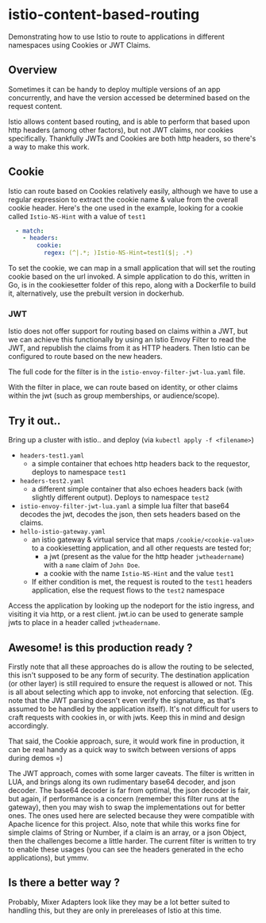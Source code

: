 # istio-content-based-routing
Demonstrating how to use Istio to route to applications in different namespaces using Cookies or JWT Claims.

## Overview
Sometimes it can be handy to deploy multiple versions of an app concurrently, and have the version accessed be determined based on the request content.

Istio allows content based routing, and is able to perform that based upon http headers (among other factors), but not JWT claims, nor cookies specifically. Thankfully JWTs and Cookies are both http headers, so there's a way to make this work. 

## Cookie
Istio can route based on Cookies relatively easily, although we have to use a regular expression to extract the cookie name & value from the overall cookie header. Here's the one used in the example, looking for a cookie called `Istio-NS-Hint` with a value of `test1`

```yaml
  - match:
    - headers:
        cookie:
          regex: (^|.*; )Istio-NS-Hint=test1($|; .*)
```          

To set the cookie, we can map in a small application that will set the routing cookie based on the url invoked. A simple application to do this, written in Go, is in the cookiesetter folder of this repo, along with a Dockerfile to build it, alternatively, use the prebuilt version in dockerhub.

### JWT
Istio does not offer support for routing based on claims within a JWT, but we can achieve this functionally by using an Istio Envoy Filter to read the JWT, and republish the claims from it as HTTP headers. Then Istio can be configured to route based on the new headers. 

The full code for the filter is in the `istio-envoy-filter-jwt-lua.yaml` file.

With the filter in place, we can route based on identity, or other claims within the jwt (such as group memberships, or audience/scope).

## Try it out..

Bring up a cluster with istio.. and deploy (via `kubectl apply -f <filename>`)

- `headers-test1.yaml` 
  - a simple container that echoes http headers back to the requestor, deploys to namespace `test1`
- `headers-test2.yaml` 
  - a different simple container that also echoes headers back (with slightly different output). Deploys to namespace `test2`
- `istio-envoy-filter-jwt-lua.yaml` a simple lua filter that base64 decodes the jwt, decodes the json, then sets headers based on the claims.
- `hello-istio-gateway.yaml` 
  - an istio gateway & virtual service that maps `/cookie/<cookie-value>` to a cookiesetting application, and all other requests are tested for; 
    - a jwt (present as the value for the http header `jwtheadername`) with a `name` claim of `John Doe`. 
    - a cookie with the name `Istio-NS-Hint` and the value `test1` 
  - If either condition is met, the request is routed to the `test1` headers application, else the request flows to the `test2` namespace
  
Access the application by looking up the nodeport for the istio ingress, and visiting it via http, or a rest client. 
jwt.io can be used to generate sample jwts to place in a header called `jwtheadername`.

## Awesome! is this production ready ?

Firstly note that all these approaches do is allow the routing to be selected, this isn't supposed to be any form of security. The destination application (or other layer) is still required to ensure the request is allowed or not. This is all about selecting which app to invoke, not enforcing that selection. (Eg. note that the JWT parsing doesn't even verify the signature, as that's assumed to be handled by the application itself). It's not difficult for users to craft requests with cookies in, or with jwts. Keep this in mind and design accordingly. 

That said, the Cookie approach, sure, it would work fine in production, it can be real handy as a quick way to switch between versions of apps during demos =)

The JWT approach, comes with some larger caveats. The filter is written in LUA, and brings along its own rudimentary base64 decoder, and json decoder. The base64 decoder is far from optimal, the json decoder is fair, but again, if performance is a concern (remember this filter runs at the gateway), then you may wish to swap the implementations out for better ones. The ones used here are selected because they were compatible with Apache licence for this project. Also, note that while this works fine for simple claims of String or Number, if a claim is an array, or a json Object, then the challenges become a little harder. The current filter is written to try to enable these usages (you can see the headers generated in the echo applications), but ymmv.

## Is there a better way ?

Probably, Mixer Adapters look like they may be a lot better suited to handling this, but they are only in prereleases of Istio at this time.

